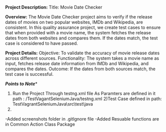 **Project Description:**
Title: Movie Date Checker

**Overview:**
The Movie Date Checker project aims to verify if the release dates of movies on two popular websites, IMDb and Wikipedia, are consistent. In this quality assurance project, we create test cases to ensure that when provided with a movie name, the system fetches the release dates from both websites and compares them. If the dates match, the test case is considered to have passed.

**Project Details:**
Objective: To validate the accuracy of movie release dates across different sources.
Functionality: The system takes a movie name as input, fetches release date information from IMDb and Wikipedia, and compares the dates.
Outcome: If the dates from both sources match, the test case is successful.



*************************************Points to Note**************************************

1) Run the Project Through testng.xml file As Paramters are defined in it
  path : /TestVagantSeleniumJava/testng.xml
2)Test Case defined in
  path: TestVagrantSeleniumJava\src\test\java
3)
  -Added screenshots folder in .gitIgnore file
  -Added Resuable functions are in  Common Action Class Package

